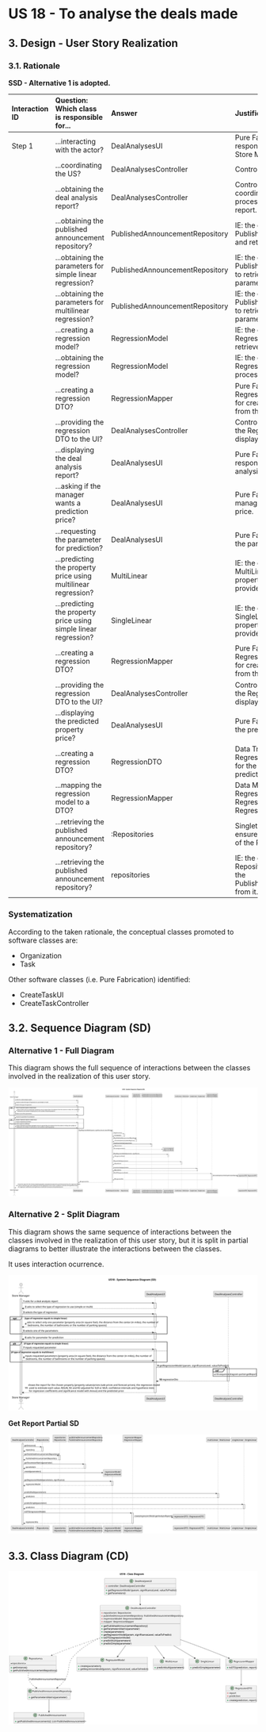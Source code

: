 # US 18 - To analyse the deals made

## 3. Design - User Story Realization 

### 3.1. Rationale

**SSD - Alternative 1 is adopted.**

| Interaction ID | Question: Which class is responsible for...                | Answer                         | Justification (with patterns)                                                                                     |
|:-------------- |:---------------------------------------------------------- |:------------------------------- |:------------------------------------------------------------------------------------------------------------------ |
| Step 1         | ...interacting with the actor?                               | DealAnalysesUI                 | Pure Fabrication: the UI is responsible for interacting with the Store Manager.                                     |
|                | ...coordinating the US?                                      | DealAnalysesController         | Controller                                                                                                        |
|                | ...obtaining the deal analysis report?                        | DealAnalysesController         | Controller: the controller coordinates the retrieval and processing of the deal analysis report.                  |
|                | ...obtaining the published announcement repository?           | PublishedAnnouncementRepository | IE: the controller knows the PublishedAnnouncementRepository and retrieves it when needed.                      |
|                | ...obtaining the parameters for simple linear regression?     | PublishedAnnouncementRepository | IE: the controller uses the PublishedAnnouncementRepository to retrieve the necessary parameters.                |
|                | ...obtaining the parameters for multilinear regression?       | PublishedAnnouncementRepository | IE: the controller uses the PublishedAnnouncementRepository to retrieve the necessary parameters.                |
|                | ...creating a regression model?                               | RegressionModel                | IE: the controller creates a RegressionModel based on the retrieved parameters.                                     |
|                | ...obtaining the regression model?                            | RegressionModel                | IE: the controller gets the RegressionModel for further processing.                                                |
|                | ...creating a regression DTO?                                 | RegressionMapper               | Pure Fabrication: the RegressionMapper is responsible for creating the RegressionDTO from the RegressionModel.     |
|                | ...providing the regression DTO to the UI?                    | DealAnalysesController         | Controller: the controller provides the RegressionDTO to the UI for display.                                       |
|                | ...displaying the deal analysis report?                       | DealAnalysesUI                 | Pure Fabrication: the UI is responsible for displaying the deal analysis report.                                   |
|                | ...asking if the manager wants a prediction price?            | DealAnalysesUI                 | Pure Fabrication: the UI asks the manager if they want a prediction price.                                        |
|                | ...requesting the parameter for prediction?                   | DealAnalysesUI                 | Pure Fabrication: the UI requests the parameter from the manager.                                                  |
|                | ...predicting the property price using multilinear regression?| MultiLinear                    | IE: the controller uses the MultiLinear class to predict the property price based on the provided parameters.      |
|                | ...predicting the property price using simple linear regression? | SingleLinear                | IE: the controller uses the SingleLinear class to predict the property price based on the provided parameter.        |
|                | ...creating a regression DTO?                                 | RegressionMapper               | Pure Fabrication: the RegressionMapper is responsible for creating the RegressionDTO from the RegressionModel.     |
|                | ...providing the regression DTO to the UI?                    | DealAnalysesController         | Controller: the controller provides the RegressionDTO to the UI for display.                                       |
|                | ...displaying the predicted property price?                   | DealAnalysesUI                 | Pure Fabrication: the UI displays the predicted property price.                                                    |
|                | ...creating a regression DTO?                                 | RegressionDTO                  | Data Transfer Object (DTO): the RegressionDTO represents the data for the deal analysis report or prediction.    |
|                | ...mapping the regression model to a DTO?                     | RegressionMapper               | Data Mapper: the RegressionMapper maps the RegressionModel to a RegressionDTO.                                     |
|                | ...retrieving the published announcement repository?           | :Repositories                  | Singleton: the Singleton pattern ensures there is only one instance of the Repositories object available.           |
|                | ...retrieving the published announcement repository?           | repositories                    | IE: the controller knows the Repositories object and retrieves the PublishedAnnouncementRepository from it.       |


### Systematization ##

According to the taken rationale, the conceptual classes promoted to software classes are: 

 * Organization
 * Task

Other software classes (i.e. Pure Fabrication) identified: 

 * CreateTaskUI  
 * CreateTaskController


## 3.2. Sequence Diagram (SD)

### Alternative 1 - Full Diagram

This diagram shows the full sequence of interactions between the classes involved in the realization of this user story.

![Sequence Diagram - Full](svg/us18-sequence-diagram-full.svg)

### Alternative 2 - Split Diagram

This diagram shows the same sequence of interactions between the classes involved in the realization of this user story, but it is split in partial diagrams to better illustrate the interactions between the classes.

It uses interaction ocurrence.

![Sequence Diagram - split](svg/us18-sequence-diagram-split.svg)

**Get Report Partial SD**

![Sequence Diagram - Partial - Get Report](svg/us18-sequence-diagram-partial-getReport.svg)

## 3.3. Class Diagram (CD)

![Class Diagram](svg/us18-class-diagram.svg)